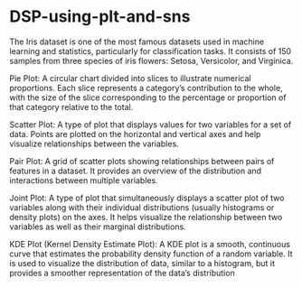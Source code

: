 # DSP-using-plt-and-sns

The Iris dataset is one of the most famous datasets used in machine learning and statistics, particularly for classification tasks. It consists of 150 samples from three species of iris flowers: Setosa, Versicolor, and Virginica.

Pie Plot: A circular chart divided into slices to illustrate numerical proportions. Each slice represents a category’s contribution to the whole, with the size of the slice corresponding to the percentage or proportion of that category relative to the total.

Scatter Plot: A type of plot that displays values for two variables for a set of data. Points are plotted on the horizontal and vertical axes and help visualize relationships between the variables.

Pair Plot: A grid of scatter plots showing relationships between pairs of features in a dataset. It provides an overview of the distribution and interactions between multiple variables.

Joint Plot: A type of plot that simultaneously displays a scatter plot of two variables along with their individual distributions (usually histograms or density plots) on the axes. It helps visualize the relationship between two variables as well as their marginal distributions.

KDE Plot (Kernel Density Estimate Plot): A KDE plot is a smooth, continuous curve that estimates the probability density function of a random variable. It is used to visualize the distribution of data, similar to a histogram, but it provides a smoother representation of the data’s distribution
